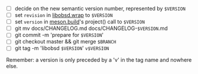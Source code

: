 - [ ] decide on the new semantic version number, represented by `$VERSION`
- [ ] set `revision` in [libobsd.wrap](libobsd.wrap) to `$VERSION`
- [ ] set `version` in [meson.build](meson.build)'s project() call to `$VERSION`
- [ ] git mv docs/CHANGELOG.md docs/CHANGELOG-`$VERSION`.md
- [ ] git commit -m 'prepare for `$VERSION`'
- [ ] git checkout master && git merge `$BRANCH`
- [ ] git tag -m 'libobsd `$VERSION`' `v$VERSION`

Remember: a version is only preceded by a 'v' in the tag name and nowhere else.
